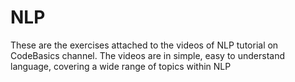 # NLP

These are the exercises attached to the videos of NLP tutorial on CodeBasics channel.
The videos are in simple, easy to understand language, covering a wide range of topics within NLP
